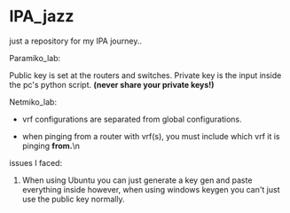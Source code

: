 # IPA_jazz
just a repository for my IPA journey..

Paramiko_lab:

 Public key is set at the routers and switches. Private key is the input inside the pc's python script. **(never share your private keys!)**


Netmiko_lab:

- vrf configurations are separated from global configurations.
    
- when pinging from a router with vrf(s), you must include which vrf it is pinging **from.**\n
    
issues I faced:
    
1. When using Ubuntu you can just generate a key gen and paste everything inside however, when using windows keygen you can't just use the public key normally.

